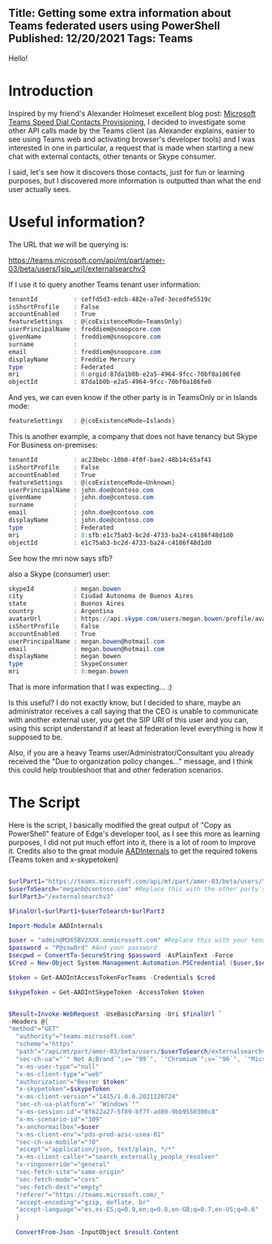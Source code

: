 Title: Getting some extra information about Teams federated users using PowerShell
Published: 12/20/2021
Tags: Teams
---

Hello!

# Introduction

Inspired by my friend's Alexander Holmeset excellent blog post: [Microsoft Teams Speed Dial Contacts Provisioning](https://alexholmeset.blog/2021/12/13/microsoft-teams-speed-dial-contacts-provisioning/), I decided to investigate some other API calls made by the Teams client (as Alexander explains, easier to see using Teams web and activating browser's developer tools) and I was interested in one in particular, a request that is made when starting a new chat with external contacts, other tenants or Skype consumer.

I said, let's see how it discovers those contacts, just for fun or learning purposes, but I discovered more information is outputted than what the end user actually sees.

# Useful information?

The URL that we will be querying is:

https://teams.microsoft.com/api/mt/part/amer-03/beta/users/[sip_uri]/externalsearchv3

If I use it to query another Teams tenant user information:

```powershell
tenantId          : ceffd5d3-edcb-482e-a7ed-3ecedfe5519c
isShortProfile    : False
accountEnabled    : True
featureSettings   : @{coExistenceMode=TeamsOnly}
userPrincipalName : freddiem@snoopcore.com
givenName         : freddiem@snoopcore.com
surname           :
email             : freddiem@snoopcore.com
displayName       : Freddie Mercury
type              : Federated
mri               : 8:orgid:87da1b0b-e2a5-4964-9fcc-70bf0a186fe0
objectId          : 87da1b0b-e2a5-4964-9fcc-70bf0a186fe0
```

And yes, we can even know if the other party is in TeamsOnly or in Islands mode:

```powershell
featureSettings   : @{coExistenceMode=Islands}
```

This is another example, a company that does not have tenancy but Skype For Business on-premises:

```powershell
tenantId          : ac23bebc-10b0-4f0f-bae2-48b14c65af41
isShortProfile    : False
accountEnabled    : True
featureSettings   : @{coExistenceMode=Unknown}
userPrincipalName : john.doe@contoso.com
givenName         : john.doe@contoso.com
surname           :
email             : john.doe@contoso.com
displayName       : john.doe@contoso.com
type              : Federated
mri               : 8:sfb:e1c75ab3-bc2d-4733-ba24-c4186f48d1d0
objectId          : e1c75ab3-bc2d-4733-ba24-c4186f48d1d0
```

See how the mri now says sfb?


also a Skype (consumer) user:

```powershell
skypeId           : megan.bowen
city              : Ciudad Autonoma de Buenos Aires
state             : Buenos Aires
country           : Argentina
avatarUrl         : https://api.skype.com/users/megan.bowen/profile/avatar
isShortProfile    : False
accountEnabled    : True
userPrincipalName : megan.bowen@hotmail.com
email             : megan.bowen@hotmail.com
displayName       : megan bowen
type              : SkypeConsumer
mri               : 8:megan.bowen
```

That is more information that I was expecting... :)

Is this useful? I do not exactly know, but I decided to share, maybe an administrator receives a call saying that the CEO is unable to communicate with another external user, you get the SIP URI of this user and you can, using this script understand if at least at federation level everything is how it supposed to be.

Also, if you are a heavy Teams user/Administrator/Consultant you already received the "Due to organization policy changes..." message, and I think this could help troubleshoot that and other federation scenarios.

# The Script

Here is the script, I basically modified the great output of "Copy as PowerShell" feature of Edge's developer tool, as I see this more as learning purposes, I did not put much effort into it, there is a lot of room to improve it. Credits also to the great module [AADInternals](https://o365blog.com/aadinternals/) to get the required tokens (Teams token and x-skypetoken)

```powershell

$urlPart1="https://teams.microsoft.com/api/mt/part/amer-03/beta/users/"
$userToSearch="meganb@contoso.com" #Replace this with the other party's SIP URI you want to search more information for
$urlPart3="/externalsearchv3"

$FinalUrl=$urlPart1+$userToSearch+$urlPart3

Import-Module AADInternals

$user = "admin@M365BV2XXX.onmicrosoft.com" #Replace this with your tenant's username
$password = "P@ssw0rd" #And your password
$secpwd = ConvertTo-SecureString $password -AsPlainText -Force
$Cred = New-Object System.Management.Automation.PSCredential ($user,$secpwd)

$token = Get-AADIntAccessTokenForTeams -Credentials $cred

$skypeToken = Get-AADIntSkypeToken -AccessToken $token


$Result=Invoke-WebRequest -UseBasicParsing -Uri $finalUrl `
-Headers @{
"method"="GET"
  "authority"="teams.microsoft.com"
  "scheme"="https"
  "path"="/api/mt/part/amer-03/beta/users/$userToSearch/externalsearchv3"
  "sec-ch-ua"="`" Not A;Brand`";v=`"99`", `"Chromium`";v=`"96`", `"Microsoft Edge`";v=`"96`""
  "x-ms-user-type"="null"
  "x-ms-client-type"="web"
  "authorization"="Bearer $token"
  "x-skypetoken"=$skypeToken
  "x-ms-client-version"="1415/1.0.0.2021120724"
  "sec-ch-ua-platform"="`"Windows`""
  "x-ms-session-id"="8f622a27-5f89-bf7f-ad89-9bb9550300c8"
  "x-ms-scenario-id"="309"
  "x-anchormailbox"=$user
  "x-ms-client-env"="pds-prod-azsc-usea-01"
  "sec-ch-ua-mobile"="?0"
  "accept"="application/json, text/plain, */*"
  "x-ms-client-caller"="search_externally_people_resolver"
  "x-ringoverride"="general"
  "sec-fetch-site"="same-origin"
  "sec-fetch-mode"="cors"
  "sec-fetch-dest"="empty"
  "referer"="https://teams.microsoft.com/_"
  "accept-encoding"="gzip, deflate, br"
  "accept-language"="es,es-ES;q=0.9,en;q=0.8,en-GB;q=0.7,en-US;q=0.6"
  }
  
  ConvertFrom-Json -InputObject $result.Content

  ```
